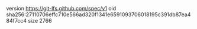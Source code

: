 version https://git-lfs.github.com/spec/v1
oid sha256:27110706effc710e566ad320f1341e6591093706018195c391db87ea484f7cc4
size 2766
